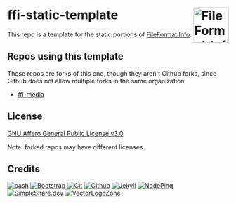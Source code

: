 # ffi-static-template [<img alt="FileFormat.Info Logo" src="https://www.vectorlogo.zone/logos/fileformatinfo/fileformatinfo-icon.svg" height="80" align="right" />](https://www.fileformat.info/)

This repo is a template for the static portions of [FileFormat.Info](https://www.fileformat.info/).

## Repos using this template

These repos are forks of this one, though they aren't Github forks, since Github does not allow multiple forks in the same organization

* [ffi-media](https://github.com/FileFormatInfo/ffi-media)

## License

[GNU Affero General Public License v3.0](LICENSE.txt)

Note: forked repos may have different licenses.

## Credits

[![bash](https://www.vectorlogo.zone/logos/gnu_bash/gnu_bash-ar21.svg)](https://www.gnu.org/software/bash/ "Scripting")
[![Bootstrap](https://www.vectorlogo.zone/logos/getbootstrap/getbootstrap-ar21.svg)](https://getbootstrap.com/ "HTML/CSS Framework")
[![Git](https://www.vectorlogo.zone/logos/git-scm/git-scm-ar21.svg)](https://git-scm.com/ "Version control")
[![Github](https://www.vectorlogo.zone/logos/github/github-ar21.svg)](https://github.com/ "Code hosting")
[![Jekyll](https://www.vectorlogo.zone/logos/jekyllrb/jekyllrb-ar21.svg)](https://www.jekyllrb.com/ "Website")
[![NodePing](https://www.vectorlogo.zone/logos/nodeping/nodeping-ar21.svg)](https://nodeping.com?rid=201109281250J5K3P "Uptime monitoring")
[![SimpleShare.dev](https://www.vectorlogo.zone/logos/simplesharedev/simplesharedev-ar21.svg)](http://simpleshare.dev/ "Privacy-friendly sharing links")
[![VectorLogoZone](https://www.vectorlogo.zone/logos/vectorlogozone/vectorlogozone-ar21.svg)](https://www.vectorlogo.zone/ "Logos")


